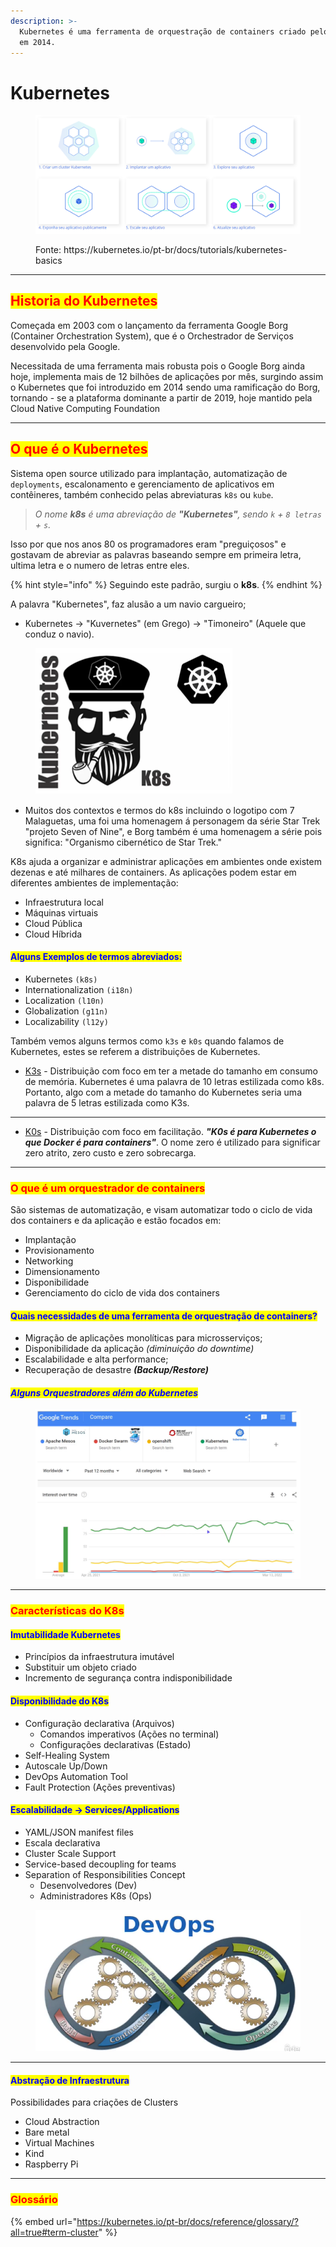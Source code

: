 ```yaml
---
description: >-
  Kubernetes é uma ferramenta de orquestração de containers criado pelo google
  em 2014.
---
```


# Kubernetes

<figure><img src=".gitbook/assets/image (23).png" alt=""><figcaption><p>Fonte: https://kubernetes.io/pt-br/docs/tutorials/kubernetes-basics</p></figcaption></figure>

***

## <mark style="color:red;">Historia do Kubernetes</mark>

Começada em 2003 com o lançamento da ferramenta Google Borg (Container Orchestration System), que é o Orchestrador de Serviços desenvolvido pela Google.&#x20;

Necessitada de uma ferramenta mais robusta pois o Google Borg ainda hoje, implementa mais de 12 bilhões de aplicações por mês, surgindo assim o Kubernetes que foi introduzido em 2014 sendo uma ramificação do Borg, tornando - se a plataforma dominante a partir de 2019, hoje mantido pela Cloud Native Computing Foundation

***

## <mark style="color:red;">O que é o Kubernetes</mark>

Sistema open source utilizado para implantação, automatização de `deployments`, escalonamento e gerenciamento de aplicativos em contêineres, também conhecido pelas abreviaturas `k8s` ou `kube`.

> _O nome **k8s** é uma abreviação de **"Kubernetes"**, sendo `k` + `8 letras` + `s`._

Isso por que nos anos 80 os programadores eram "preguiçosos" e gostavam de abreviar as palavras baseando sempre em primeira letra, ultima letra e o numero de letras entre eles.

{% hint style="info" %}
Seguindo este padrão, surgiu o **k8s**.
{% endhint %}

A palavra "Kubernetes", faz alusão a um navio cargueiro;

* Kubernetes -> "Kuvernetes" (em Grego) -> "Timoneiro" (Aquele que conduz o navio).

<figure><img src=".gitbook/assets/image (28).png" alt=""><figcaption></figcaption></figure>

* Muitos dos contextos e termos do k8s incluindo o logotipo com 7 Malaguetas, uma foi uma homenagem á personagem da série Star Trek "projeto Seven of Nine", e Borg também é uma homenagem a série pois significa:  "Organismo cibernético de Star Trek."

K8s ajuda a organizar e administrar aplicações em ambientes onde existem dezenas e até milhares de containers. As aplicações podem estar em diferentes ambientes de implementação:

* Infraestrutura local
* Máquinas virtuais
* Cloud Pública
* Cloud Híbrida

#### <mark style="color:blue;">Alguns Exemplos de termos abreviados:</mark>

* Kubernetes `(k8s)`
* Internationalization `(i18n)`
* Localization `(l10n)`
* Globalization `(g11n)`
* Localizability `(l12y)`

Também vemos alguns termos como `k3s` e `k0s` quando falamos de Kubernetes, estes se referem a distribuições de Kubernetes.

* [K3s](https://k3s.io/) - Distribuição com foco em ter a metade do tamanho em consumo de memória. Kubernetes é uma palavra de 10 letras estilizada como k8s. Portanto, algo com a metade do tamanho do Kubernetes seria uma palavra de 5 letras estilizada como K3s.

***

* [K0s](https://k0sproject.io/) - Distribuição com foco em facilitação. _**"K0s é para Kubernetes o que Docker é para containers"**_. O nome zero é utilizado para significar zero atrito, zero custo e zero sobrecarga.

***

### <mark style="color:red;">O que é um orquestrador de containers</mark>

São sistemas de automatização, e visam automatizar todo o ciclo de vida dos containers e da aplicação e estão focados em:

* Implantação
* Provisionamento
* Networking
* Dimensionamento
* Disponibilidade
* Gerenciamento do ciclo de vida dos containers

#### <mark style="color:blue;">Quais necessidades de uma ferramenta de orquestração de containers?</mark>

* Migração de aplicações monolíticas para microsserviços;
* Disponibilidade da aplicação _(diminuição do downtime)_
* Escalabilidade e alta performance;
* Recuperação de desastre _**(Backup/Restore)**_

#### _<mark style="color:blue;">**Alguns Orquestradores além do Kubernetes**</mark>_

<figure><img src=".gitbook/assets/image (31).png" alt=""><figcaption></figcaption></figure>

***

### <mark style="color:red;">Características do K8s</mark>

#### <mark style="color:blue;">Imutabilidade Kubernetes</mark>

* Princípios da infraestrutura imutável
* Substituir um objeto criado
* Incremento de segurança contra indisponibilidade

#### <mark style="color:blue;">Disponibilidade do K8s</mark>

* Configuração declarativa (Arquivos)
  * Comandos imperativos (Ações no terminal)
  * Configurações declarativas (Estado)
* Self-Healing System
* Autoscale Up/Down
* DevOps Automation Tool
* Fault Protection (Ações preventivas)

#### <mark style="color:blue;">Escalabilidade -> Services/Applications</mark>

* YAML/JSON manifest files
* Escala declarativa
* Cluster Scale Support
* Service-based decoupling for teams
* Separation of Responsibilities Concept
  * Desenvolvedores (Dev)
  * Administradores K8s (Ops)



<figure><img src=".gitbook/assets/image (35).png" alt=""><figcaption></figcaption></figure>

***

#### <mark style="color:blue;">Abstração de Infraestrutura</mark>

Possibilidades para criações de Clusters

* Cloud Abstraction
* Bare metal
* Virtual Machines
* Kind
* Raspberry Pi

***

### <mark style="color:red;">Glossário</mark>

{% embed url="https://kubernetes.io/pt-br/docs/reference/glossary/?all=true#term-cluster" %}
